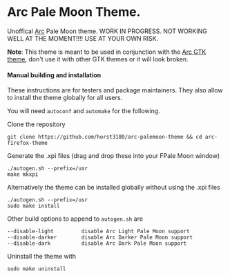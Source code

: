 # Arc Pale Moon Theme.

Unoffical [Arc](https://github.com/horst3180/Arc-theme) Pale Moon theme.
WORK IN PROGRESS. NOT WORKING WELL AT THE MOMENT!!!! USE AT YOUR OWN RISK.

**Note**: This theme is meant to be used in conjunction with the [Arc GTK theme](https://github.com/horst3180/Arc-theme), don't use it with other GTK themes or it will look broken.

#### Manual building and installation

These instructions are for testers and package maintainers. They also allow to install the theme globally for all users.

You will need `autoconf` and `automake` for the following.

Clone the repository

    git clone https://github.com/horst3180/arc-palemoon-theme && cd arc-firefox-theme

Generate the .xpi files (drag and drop these into your FPale Moon window)

    ./autogen.sh --prefix=/usr
    make mkxpi

Alternatively the theme can be installed globally without using the .xpi files

    ./autogen.sh --prefix=/usr
    sudo make install

Other build options to append to `autogen.sh` are

    --disable-light         disable Arc Light Pale Moon support
    --disable-darker        disable Arc Darker Pale Moon support
    --disable-dark          disable Arc Dark Pale Moon support

Uninstall the theme with

    sudo make uninstall
